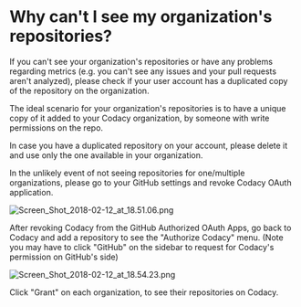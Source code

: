 # Why can't I see my organization's repositories?

If you can't see your organization's repositories or have any problems regarding metrics (e.g. you can't see any issues and your pull requests aren't analyzed), please check if your user account has a duplicated copy of the repository on the organization.

The ideal scenario for your organization's repositories is to have a unique copy of it added to your Codacy organization, by someone with write permissions on the repo. 

In case you have a duplicated repository on your account, please delete it and use only the one available in your organization.

In the unlikely event of not seeing repositories for one/multiple organizations, please go to your GitHub settings and revoke Codacy OAuth application.

![Screen\_Shot\_2018-02-12\_at\_18.51.06.png](/images/Screen_Shot_2018-02-12_at_18.51.06.png)

After revoking Codacy from the GitHub Authorized OAuth Apps, go back to Codacy and add a repository to see the "Authorize Codacy" menu. (Note you may have to click "GitHub" on the sidebar to request for Codacy's permission on GitHub's side)

![Screen\_Shot\_2018-02-12\_at\_18.54.23.png](/images/Screen_Shot_2018-02-12_at_18.54.23.png)

Click "Grant" on each organization, to see their repositories on Codacy.
